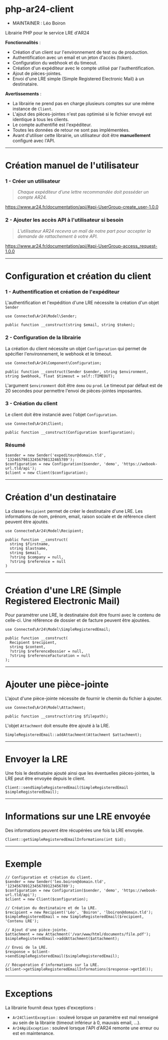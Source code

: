 # php-ar24-client
- MAINTAINER : Léo Boiron

Librairie PHP pour le service LRE d'AR24

**Fonctionnalités** :
- Création d'un client sur l'environnement de test ou de production.
- Authentification avec un email et un jeton d'accès (token).
- Configuration du webhook et du timeout.
- Création d'un expéditeur avec le compte utilisé par l'authentification.
- Ajout de pièces-jointes.
- Envoi d'une LRE simple (Simple Registered Electronic Mail) à un destinataire.

**Avertissements** :
- La librairie ne prend pas en charge plusieurs comptes sur une même instance de `Client`.
- L'ajout des pièces-jointes n'est pas optimisé si le fichier envoyé est identique à tous les clients.
- Le compte authentifié est l'expéditeur.
- Toutes les données de retour ne sont pas implémentées.
- Avant d'utiliser cette librairie, un utilisateur doit être **manuellement** configuré avec l'API.

______________
# Création manuel de l'utilisateur

### 1 - Créer un utilisateur
> *Chaque expéditeur d’une lettre recommandée doit posséder un compte AR24.*

https://www.ar24.fr/documentation/api/#api-UserGroup-create_user-1.0.0

### 2 - Ajouter les accès API à l'utilisateur si besoin
> *L’utilisateur AR24 recevra un mail de notre part pour accepter la demande de rattachement à votre API.*

https://www.ar24.fr/documentation/api/#api-UserGroup-access_request-1.0.0

______________
# Configuration et création du client
### 1 - Authentification et création de l'expéditeur
L'authentification et l'expédition d'une LRE nécessite la création d'un objet `Sender`
```
use Connected\Ar24\Model\Sender;

public function __construct(string $email, string $token);
```
### 2 - Configuration de la librairie
La création du client nécessite un objet `Configuration` qui permet de spécifier l'environnement, le webhook et le timeout.
```
use Connected\Ar24\Component\Configuration;

public function __construct(Sender $sender, string $environment, string $webhook, float $timeout = self::TIMEOUT);
```
L'argument `$environment` doit être `demo` ou `prod`.
Le timeout par défaut est de 20 secondes pour permettre l'envoi de pièces-jointes imposantes.

### 3 - Création du client
Le client doit être instancié avec l'objet `Configuration`.
```
use Connected\Ar24\Client;

public function __construct(Configuration $configuration);
```

### Résumé
```
$sender = new Sender('expediteur@domain.tld', '132465798132456798132465789');
$configuration = new Configuration($sender, 'demo', 'https://webook-url.tld/api');
$client = new Client($configuration);
```

______________
# Création d'un destinataire
La classe `Recipient` permet de créer le destinataire d'une LRE. Les informations de nom, prénom, email, raison sociale et de référence client peuvent être ajoutés.
```
use Connected\Ar24\Model\Recipient;

public function __construct(
  string $firstname,
  string $lastname,
  string $email,
  ?string $company = null,
  ?string $reference = null
) 
```

______________
# Création d'une LRE (Simple Registered Electronic Mail)
Pour paramétrer une LRE, le destinataire doit être fourni avec le contenu de celle-ci. Une référence de dossier et de facture peuvent être ajoutées.
```
use Connected\Ar24\Model\SimpleRegisteredEmail;

public function __construct(
  Recipient $recipient, 
  string $content, 
  ?string $referenceDossier = null, 
  ?string $referenceFacturation = null
);
```

______________
# Ajouter une pièce-jointe
L'ajout d'une pièce-jointe nécessite de fournir le chemin du fichier à ajouter.
```
use Connected\Ar24\Model\Attachment;

public function __construct(string $filepath);
```
L'objet `Attachment` doit ensuite être ajouté à la LRE.
```
SimpleRegisteredEmail::addAttachment(Attachment $attachment);
```

______________
# Envoyer la LRE

Une fois le destinataire ajouté ainsi que les éventuelles pièces-jointes, la LRE peut être envoyée depuis le client.
```
Client::sendSimpleRegisteredEmail(SimpleRegisteredEmail $simpleRegisteredEmail);
```

______________
# Informations sur une LRE envoyée
Des informations peuvent être récupérées une fois la LRE envoyée.
```
Client::getSimpleRegisteredEmailInformations(int $id);
```

______________
# Exemple
```
// Configuration et création du client.
$sender = new Sender('leo.boiron@domain.tld', '123456789123456789123456789');
$configuration = new Configuration($sender, 'demo', 'https://webook-url.tld/api');
$client = new Client($configuration);

// Création du destinataire et de la LRE.
$recipient = new Recipient('Léo', 'Boiron', 'lboiron@domain.tld');
$simpleRegisteredEmail = new SimpleRegisteredEmail($recipient, 'Contenu LRE');

// Ajout d'une pièce-jointe.
$attachment = new Attachment('/var/www/html/documents/file.pdf');
$simpleRegisteredEmail->addAttachment($attachment);

// Envoi de la LRE.
$response = $client->sendSimpleRegisteredEmail($simpleRegisteredEmail);

// Récupération d'informations sur la LRE.
$client->getSimpleRegisteredEmailInformations($response->getId());
```

______________
# Exceptions
La librairie fournit deux types d'exceptions :
- `Ar24ClientException` : soulevé lorsque un paramètre est mal renseigné au sein de la librairie (timeout inférieur à 0, mauvais email, ...).
- `Ar24ApiException` : soulevé lorsque l'API d'AR24 remonte une erreur ou est en maintenance.
